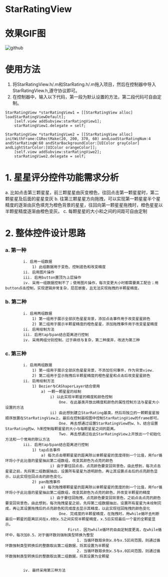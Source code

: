 # StarRatingView

# 效果GIF图
![github](https://github.com/xyh3171/StarRatingView/blob/master/StarRatingViewFeature.gif)

# 使用方法
1. 将StarRatingView.h/.m和StarRating.h/.m拖入项目，然后在控制器中导入StarRatingView.h,遵守<StarRatingViewDelegate>协议即可。
2. 在控制器中，输入以下代码，第一段为默认设置的方法，第二段代码可自由定制。

``` 
StarRatingView *starRatingView1 = [[StarRatingView alloc] loadStarRatingViewDefault];
    [self.view addSubview:starRatingView1];
    starRatingView1.delegate = self;
    
StarRatingView *starRatingViwe2 = [[StarRatingView alloc] initWithFrame:CGRectMake(20, 200, 370, 60) andLoadStarRatingNum:4 andStarRatingW:60 andStarBackgroundColor:[UIColor grayColor] andLightStarColor:[UIColor orangeColor]];
    [self.view addSubview:starRatingViwe2];
    starRatingViwe2.delegate = self;
```
   
# 1. 星星评分控件功能需求分析
a. 比如点击第三颗星星，前三颗星星由灰变橙色，往回点击第一颗星星时，第二颗星星及后面的星星变灰
b. 往第三颗星星方向拖拽，可以实现第一颗星星半个星精度的逐渐由灰色填充为橙色背景的星星，往回向第一颗星星拖拽时，橙色星星以半颗星精度逐渐由橙色变灰。
c. 每颗星星的大小和之间的间距可自由定制

# 2. 整体控件设计思路
### a. 第一种 
			i. 启用一组数据
				1) 此组数据用于变色、控制底色和改变精度
			ii. 启用图片操作
			iii. 启用button置顶为上层操作
			iv. 采用一组数据控制不了；使用图片操作，每次变更大小时都需要美工配合；用button点击控制，实现逻辑非常复杂，层层嵌套，且无法实现拖拽的半颗星精度。
### b. 第二种
			i. 启用两组数据
				1) 第一组用于展示全部灰色星星背景，添加点击事件用于改变星星颜色
				2) 第二组用于展示半颗星精度的橙色星星，添加拖拽事件用于改变星星精度
			ii. 启用绘制方法
			iii. 启用tap与pan结合距离进行控制
			iv. 采用两组分别控制，过于麻烦与复杂，第二种废弃，改进为第三种
### c. 第三种
			i. 启用两组数据
				1) 第一组用于展示全部灰色星星背景，不添加任何事件，作为背景view.
				2) 第二组用于显示拖拽后半颗星精度的橙色星星和点击后改变星星颜色
			ii. 启用绘制方法
				1) Bezier与CAShaperLayer结合使用
					a) 一颗一颗星星的绘制
						i) 以此实现半颗星的精度和颜色控制
							One. 在此基类开放出精度和颜色的属性控制方法与星星大小设置的方法
						ii) 由此想到建立StarRating基类，然后将独立的一颗颗星星按顺序放置在StarRatingView上，最后在控制器视图中控制StarRatingView的frame即可。
							One. 再去想通过设置StarRatingView的w、h，结合设置StarRating的w、h来控制每颗星星的大小与每颗星星之间的距离。
							Two. 再去想通过在此StarRatingView上开放出一个初始化方法和一个常用的默认方法
			iii. 启用tap与pan结合距离进行控制
				1) tap点击事件
					a) 每次点击哪颗星星的距离除以单颗星星的宽度得到一个比值，用for循环将小于此比值的星星抽出第二组数组，改变其颜色为点亮的颜色
						i) 由于要往回点击，点亮颜色要变回背景色，由此想到，每次点击星星之前，先将第二组数据抽出，设置所有星星为透明颜色，再让其设置点击后的点亮颜色显示，以此实现往回点击的颜色变化。
				2) pan拖拽事件
					a) 每次拖拽哪颗星星的距离除以单颗星星的宽度的到一个比值，用for循环将小于此比值的星星抽出第二组数组，改变其颜色为点亮的颜色，并改变半颗星的精度
						i) 由于要往回拖拽，点亮颜色要变回背景色，之前点击点亮的颜色要变回背景色，由此想到，每次拖拽星星之前，先将第二组数据抽出，设置所有星星为未绘制完成，再让其设置拖拽后的点亮颜色和完成度去显示其精度，以此实现往回拖拽的颜色变化
							One. 完成度的半颗星精度，在拖拽时，用while循环去判断最后一颗星的距离区间在x.0到x.5之间实现半颗星精度，x.5后实现最后一个星的全颗星显示。
								First. 因为while循环的自由定制度更高，在while循环中，每次加0.5，对于循环数则强制类型转换为整型
									1. 当循环数取余到x.0与x.5区间范围，则通过循环数强制类型转换后的整数取出第二组数据，将其设置为半颗星
									2. 当循环数取余到x.5与x.0区间范围，则通过循环数强制类型转换后的整数取出第二组数据，将其设置为全颗星
									
									
			iv. 最终采用第三种方法

